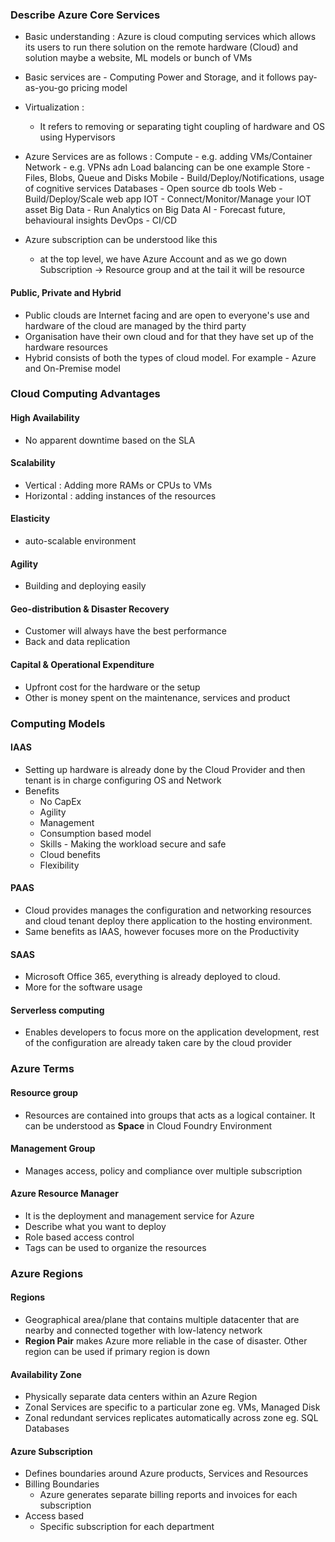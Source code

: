 ### Describe Azure Core Services

- Basic understanding : Azure is cloud computing services which allows its users to run there solution on the remote hardware (Cloud) and solution maybe a website, ML models or bunch of VMs
- Basic services are - Computing Power and Storage, and it follows pay-as-you-go pricing model

- Virtualization : 
    - It refers to removing or separating tight coupling of hardware and OS using Hypervisors

- Azure Services are as follows  :
    Compute - e.g. adding VMs/Container  
    Network - e.g. VPNs adn Load balancing can be one example
    Store - Files, Blobs, Queue and Disks
    Mobile - Build/Deploy/Notifications, usage of cognitive services
    Databases - Open source db tools
    Web - Build/Deploy/Scale web app
    IOT - Connect/Monitor/Manage your IOT asset
    Big Data - Run Analytics on Big Data
    AI - Forecast future, behavioural insights
    DevOps - CI/CD


- Azure subscription can be understood like this 
    - at the top level, we have Azure Account and as we go down Subscription -> Resource group and at the tail it will be resource
    
#### Public, Private and Hybrid 
- Public clouds are Internet facing and are open to everyone's use and hardware of the cloud are managed by the third party
- Organisation have their own cloud and for that they have set up of the hardware resources 
- Hybrid consists of both the types of cloud model. For example - Azure and On-Premise model

### Cloud Computing Advantages

#### High Availability
- No apparent downtime based on the SLA

#### Scalability 
- Vertical : Adding more RAMs or CPUs to VMs
- Horizontal : adding instances of the resources

#### Elasticity 
- auto-scalable environment

#### Agility 
- Building and deploying easily

#### Geo-distribution & Disaster Recovery
- Customer will always have the best performance
- Back and data replication

#### Capital & Operational Expenditure
- Upfront cost for the hardware or the setup
- Other is money spent on the maintenance, services and product

### Computing Models
#### IAAS 
- Setting up hardware is already done by the Cloud Provider and then tenant is in charge configuring OS and Network
- Benefits 
    - No CapEx
    - Agility
    - Management
    - Consumption based model
    - Skills - Making the workload secure and safe
    - Cloud benefits
    - Flexibility 
#### PAAS
- Cloud provides manages the configuration and networking resources and cloud tenant deploy there application to the hosting environment.
- Same benefits as IAAS, however focuses more on the Productivity
#### SAAS
- Microsoft Office 365, everything is already deployed to cloud.
- More for the software usage 
#### Serverless computing
- Enables developers to focus more on the application development, rest of the configuration are already taken care by the cloud provider

### Azure Terms
#### Resource group 
- Resources are contained into groups that acts as a logical container. It can be understood as **Space** in Cloud Foundry Environment
#### Management Group
- Manages access, policy and compliance over multiple subscription
#### Azure Resource Manager
- It is the deployment and management service for Azure
- Describe what you want to deploy
- Role based access control 
- Tags can be used to organize the resources

### Azure Regions
#### Regions
- Geographical area/plane that contains multiple datacenter that are nearby and connected together with low-latency network
- **Region Pair** makes Azure more reliable in the case of disaster. Other region can be used if primary region is down
#### Availability Zone
- Physically separate data centers within an Azure Region
- Zonal Services are specific to a particular zone eg. VMs, Managed Disk
- Zonal redundant services replicates automatically across zone eg. SQL Databases

#### Azure Subscription
- Defines boundaries around Azure products, Services and Resources
- Billing Boundaries
    - Azure generates separate billing reports and invoices for each subscription
- Access based
    - Specific subscription for each department
        

